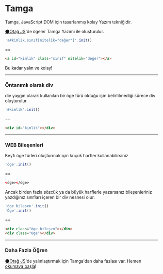 # Tamga
Tamga, JavaScript DOM için tasarlanmış kolay Yazım tekniğidir.

[🌑Otağ JS](https://github.com/ilgilenio/Otag/wiki)'de ögeler Tamga Yazımı ile oluşturulur.

```JavaScript
'a#kimlik.sınıf[nitelik="değer"]'.init()
```
==

```HTML
<a id="kimlik" class="sınıf" nitelik="değer"></a>
```

Bu kadar yalın ve kolay!

- - - -
### Öntanımlı olarak div

div yaygın olarak kullanılan bir öge türü olduğu için belirtilmediği sürece div oluşturulur.

```JavaScript
'#kimlik'.init()
```
==

```HTML
<div id="kimlik"></div>
```
- - - -
### WEB Bileşenleri

Keyfi öge türleri oluşturmak için küçük harfler kullanabilirsiniz 

```JavaScript
'öge'.init()
```
==

```HTML
<öge></öge>
```

Ancak birden fazla sözcük ya da büyük harflerle yazarsanız bileşenleriniz yazdığınız sınıfları içeren bir div nesnesi olur.

```JavaScript
'öge bileşen'.init()
'Öge'.init()
```
==

```HTML
<div class="öge bileşen"></div>
<div class="Öge"></div>
```

- - - -
### Daha Fazla Öğren

[🌑Otağ JS](https://github.com/ilgilenio/Otag)'de yalınlaştırmak için Tamga'dan daha fazlası var. Hemen [okumaya başla](https://github.com/ilgilenio/Otag/wiki)!
